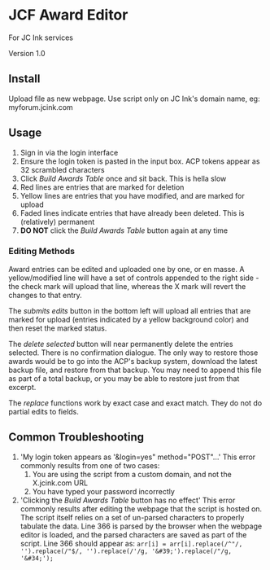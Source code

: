 # JCF Award Editor
For JC Ink services

Version 1.0

## Install
Upload file as new webpage. Use script only on JC Ink's domain name, eg: myforum.jcink.com

## Usage
1. Sign in via the login interface
2. Ensure the login token is pasted in the input box. ACP tokens appear as 32 scrambled characters
3. Click _Build Awards Table_ once and sit back. This is hella slow
4. Red lines are entries that are marked for deletion
5. Yellow lines are entries that you have modified, and are marked for upload
6. Faded lines indicate entries that have already been deleted. This is (relatively) permanent
7. **DO NOT** click the _Build Awards Table_ button again at any time

### Editing Methods
Award entries can be edited and uploaded one by one, or en masse. A yellow/modified line will have a set of controls appended to the right side - the check mark will upload that line, whereas the X mark will revert the changes to that entry.

The _submits edits_ button in the bottom left will upload all entries that are marked for upload (entries indicated by a yellow background color) and then reset the marked status.

The _delete selected_ button will near permanently delete the entries selected. There is no confirmation dialogue. The only way to restore those awards would be to go into the ACP's backup system, download the latest backup file, and restore from that backup. You may need to append this file as part of a total backup, or you may be able to restore just from that excerpt.

The _replace_ functions work by exact case and exact match. They do not do partial edits to fields.

## Common Troubleshooting
1. 'My login token appears as '&login=yes" method="POST"...'
  This error commonly results from one of two cases:
    1. You are using the script from a custom domain, and not the X.jcink.com URL
    2. You have typed your password incorrectly
2. 'Clicking the _Build Awards Table_ button has no effect'
  This error commonly results after editing the webpage that the script is hosted on. The script itself relies on a set of un-parsed characters to properly tabulate the data. Line 366 is parsed by the browser when the webpage editor is loaded, and the parsed characters are saved as part of the script. Line 366 should appear as:
  `arr[i] = arr[i].replace(/^"/, '').replace(/"$/, '').replace(/'/g, '&#39;').replace(/"/g, '&#34;');`
